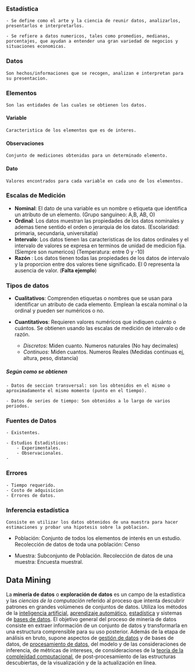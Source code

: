 ### Estadística
	- Se define como el arte y la ciencia de reunir datos, analizarlos, presentarlos e interpretarlos.
	
	- Se refiere a datos numericos, tales como promedios, medianas, porcentajes, que ayudan a entender una gran variedad de negocios y situaciones economicas.
	
### Datos
	Son hechos/informaciones que se recogen, analizan e interpretan para su presentacion.

### Elementos 
	Son las entidades de las cuales se obtienen los datos.
#### Variable 
	Caracteristica de los elementos que es de interes.
#### Observaciones 
	Conjunto de mediciones obtenidas para un determinado elemento.
#### Dato
	Valores encontrados para cada variable en cada uno de los elementos.

### Escalas de Medición
- **Nominal**: El dato de una variable es un nombre o etiqueta que identifica un atributo de un elemento. (Grupo sanguineo: A,B, AB, O)
- **Ordinal**: Los datos muestran las propiedades de los datos nominales y ademas tiene sentido el orden o jerarquia de los datos. (Escolaridad: primaria, secundaria, universitatia)
- **Intervalo**: Los datos tienen las caracteristicas de los datos ordinales y el intervalo de valores se expresa en terminos de unidad de medicion fija. (Siempre son numericos) (Temperatura: entre 0 y -10)
- **Razón** : Los datos tienen todas las propiedades de los datos de intervalo y la proporcion entre dos valores tiene significado. El 0 representa la ausencia de valor. (**Falta ejemplo**)

### Tipos de datos
- **Cualitativos**: Comprenden etiquetas o nombres que se usan para identificar un atributo de cada elemento. Emplean la escala nominal o la ordinal y pueden ser numéricos o no.

- **Cuantitativos**: Requieren valores numéricos que indiquen cuánto o cuántos. Se obtienen usando las escalas de medición de intervalo o de razón.
	- *Discretos*: Miden cuanto. Numeros naturales (No hay decimales)
	- *Continuos*: Miden cuantos. Numeros Reales (Medidas continuas ej, altura, peso, distancia)

##### Según como se obtienen
	- Datos de seccion transversal: son los obtenidos en el mismo o aproximadamente el mismo momento (punto en el tiempo).

	- Datos de series de tiempo: Son obtenidos a lo largo de varios periodos.

### Fuentes de Datos
	- Existentes.
	
	- Estudios Estadisticos:
		- Experimentales.
		- Observacionales.
	- 
	  
### Errores
	- Tiempo requerido.
	- Costo de adquisicion
	- Errores de datos.

### Inferencia estadística
	Consiste en utilizar los datos obtenidos de una muestra para hacer estimaciones y probar una hipotesis sobre la poblacion.

- Población: Conjunto de todos los elementos de interés en un estudio.
	Recolección de datos de toda una población: Censo

- Muestra: Subconjunto de Población.
	Recolección de datos de una muestra: Encuesta muestral.

## Data Mining
La **minería de datos** o **exploración de datos** es un campo de la estadística y las *ciencias de la computación* referido al proceso que intenta descubrir patrones en grandes volúmenes de conjuntos de datos. Utiliza los métodos de la [inteligencia artificial](https://es.wikipedia.org/wiki/Inteligencia_artificial "Inteligencia artificial"), [aprendizaje automático](https://es.wikipedia.org/wiki/Aprendizaje_autom%C3%A1tico "Aprendizaje automático"), [estadística](https://es.wikipedia.org/wiki/Estad%C3%ADstica "Estadística") y sistemas de [bases de datos](https://es.wikipedia.org/wiki/Bases_de_datos "Bases de datos"). El objetivo general del proceso de minería de datos consiste en extraer información de un conjunto de datos y transformarla en una estructura comprensible para su uso posterior. Además de la etapa de análisis en bruto, supone aspectos de [gestión de datos](https://es.wikipedia.org/wiki/Gesti%C3%B3n_de_datos "Gestión de datos") y de bases de datos, de [procesamiento de datos](https://es.wikipedia.org/wiki/Procesamiento_de_datos "Procesamiento de datos"), del modelo y de las consideraciones de inferencia, de métricas de intereses, de consideraciones de la [teoría de la complejidad computacional](https://es.wikipedia.org/wiki/Teor%C3%ADa_de_la_complejidad_computacional "Teoría de la complejidad computacional"), de post-procesamiento de las estructuras descubiertas, de la visualización y de la actualización en línea.